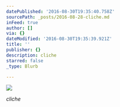 ```yaml
---
datePublished: '2016-08-30T19:35:40.758Z'
sourcePath: _posts/2016-08-28-cliche.md
inFeed: true
author: []
via: {}
dateModified: '2016-08-30T19:35:39.921Z'
title: ''
publisher: {}
description: cliche
starred: false
_type: Blurb

---
```

![](https://the-grid-user-content.s3-us-west-2.amazonaws.com/0ca62674-53eb-470d-91bb-753cc8ad5cac.jpg)

_cliche_